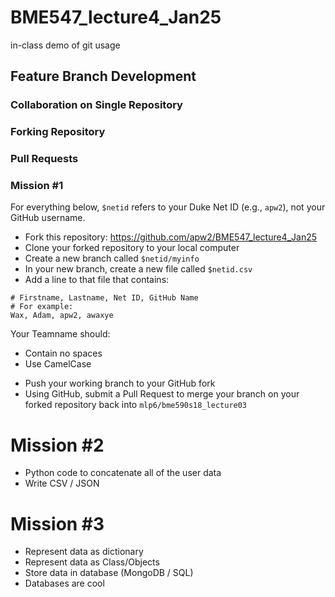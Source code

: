# BME547_lecture4_Jan25
in-class demo of git usage

## Feature Branch Development

### Collaboration on Single Repository

### Forking Repository

### Pull Requests 

### Mission #1
For everything below, `$netid` refers to your Duke Net ID (e.g., `apw2`), not your GitHub username.
* Fork this repository: https://github.com/apw2/BME547_lecture4_Jan25
* Clone your forked repository to your local computer
* Create a new branch called `$netid/myinfo`
* In your new branch, create a new file called `$netid.csv`
* Add a line to that file that contains:
```
# Firstname, Lastname, Net ID, GitHub Name
# For example:
Wax, Adam, apw2, awaxye
```
Your Teamname should:
  + Contain no spaces
  + Use CamelCase
* Push your working branch to your GitHub fork
* Using GitHub, submit a Pull Request to merge your branch on your forked repository back into `mlp6/bme590s18_lecture03`

# Mission #2
* Python code to concatenate all of the user data
* Write CSV / JSON

# Mission #3
* Represent data as dictionary
* Represent data as Class/Objects
* Store data in database (MongoDB / SQL)
* Databases are cool
